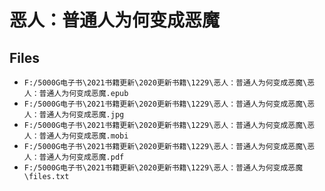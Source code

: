# 恶人：普通人为何变成恶魔

## Files

- `F:/5000G电子书\2021书籍更新\2020更新书籍\1229\恶人：普通人为何变成恶魔\恶人：普通人为何变成恶魔.epub`
- `F:/5000G电子书\2021书籍更新\2020更新书籍\1229\恶人：普通人为何变成恶魔\恶人：普通人为何变成恶魔.jpg`
- `F:/5000G电子书\2021书籍更新\2020更新书籍\1229\恶人：普通人为何变成恶魔\恶人：普通人为何变成恶魔.mobi`
- `F:/5000G电子书\2021书籍更新\2020更新书籍\1229\恶人：普通人为何变成恶魔\恶人：普通人为何变成恶魔.pdf`
- `F:/5000G电子书\2021书籍更新\2020更新书籍\1229\恶人：普通人为何变成恶魔\files.txt`
